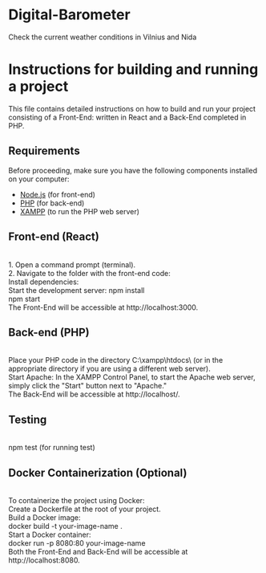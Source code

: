 # Digital-Barometer
Check the current weather conditions in Vilnius and Nida

# Instructions for building and running a project
This file contains detailed instructions on how to build and run your project consisting of a Front-End: written in React and a Back-End completed in PHP.
## Requirements
Before proceeding, make sure you have the following components installed on your computer:

- [Node.js](https://nodejs.org/) (for front-end)
- [PHP](https://www.php.net/) (for back-end)
- [XAMPP](https://www.apachefriends.org/index.html) (to run the PHP web server)

## Front-end (React)
<br>1. Open a command prompt (terminal).
<br>2. Navigate to the folder with the front-end code:
<br>Install dependencies:
<br>Start the development server:
npm install 
<br>npm start
<br> The Front-End will be accessible at http://localhost:3000.

## Back-end (PHP)
<br>Place your PHP code in the directory C:\xampp\htdocs\ (or in the appropriate directory if you are using a different web server).
<br> Start Apache: In the XAMPP Control Panel, to start the Apache web server, simply click the "Start" button next to "Apache." 
<br> The Back-End will be accessible at http://localhost/.

## Testing
<br> npm test (for running test)

## Docker Containerization (Optional)
<br>To containerize the project using Docker:
<br>Create a Dockerfile at the root of your project.
<br>Build a Docker image:
<br>docker build -t your-image-name .
<br>Start a Docker container:
<br>docker run -p 8080:80 your-image-name
<br>Both the Front-End and Back-End will be accessible at http://localhost:8080.


